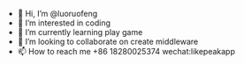 - 👋 Hi, I’m @luoruofeng
- 👀 I’m interested in coding
- 🌱 I’m currently learning play game
- 💞️ I’m looking to collaborate on create middleware
- 📫 How to reach me +86 18280025374   wechat:likepeakapp

<!---
luoruofeng/luoruofeng is a ✨ special ✨ repository because its `README.md` (this file) appears on your GitHub profile.
You can click the Preview link to take a look at your changes.
--->
